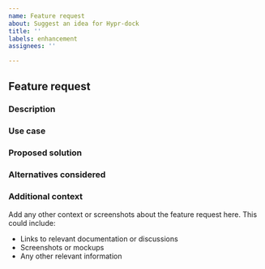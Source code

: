 ```yaml
---
name: Feature request
about: Suggest an idea for Hypr-dock
title: ''
labels: enhancement
assignees: ''

---
```


## Feature request

### Description
<!-- Please provide a clear and concise description of the feature you are requesting. -->

### Use case
<!-- Explain the use case or scenario where this feature would be beneficial. Who would benefit from this feature and how? -->

### Proposed solution
<!-- Describe the solution you'd like to see implemented. Provide as much detail as possible. -->

### Alternatives considered
<!-- Have you considered any alternative solutions or workarounds? If so, please describe them. -->

### Additional context
Add any other context or screenshots about the feature request here. This could include:
- Links to relevant documentation or discussions
- Screenshots or mockups
- Any other relevant information


